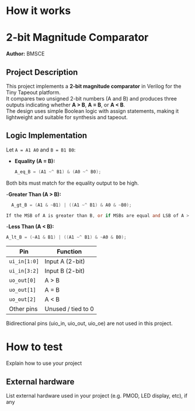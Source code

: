 <!---

This file is used to generate your project datasheet. Please fill in the information below and delete any unused
sections.

You can also include images in this folder and reference them in the markdown. Each image must be less than
512 kb in size, and the combined size of all images must be less than 1 MB.
-->

# How it works

# 2-bit Magnitude Comparator

**Author:** BMSCE

## Project Description
This project implements a **2-bit magnitude comparator** in Verilog for the Tiny Tapeout platform.  
It compares two unsigned 2-bit numbers (A and B) and produces three outputs indicating whether **A > B**, **A = B**, or **A < B**.  
The design uses simple Boolean logic with assign statements, making it lightweight and suitable for synthesis and tapeout.

## Logic Implementation

Let `A = A1 A0` and `B = B1 B0`:

- **Equality (A = B):**  
  ```verilog
  A_eq_B = (A1 ~^ B1) & (A0 ~^ B0);
Both bits must match for the equality output to be high.

-**Greater Than (A > B):**
```verilog
  A_gt_B = (A1 & ~B1) | ((A1 ~^ B1) & A0 & ~B0);

If the MSB of A is greater than B, or if MSBs are equal and LSB of A > LSB of B, output is high.
```

-**Less Than (A < B):** 
```verilog
A_lt_B = (~A1 & B1) | ((A1 ~^ B1) & ~A0 & B0);
```

| Pin          | Function           |
| ------------ | ------------------ |
| `ui_in[1:0]` | Input A (2-bit)    |
| `ui_in[3:2]` | Input B (2-bit)    |
| `uo_out[0]`  | A > B              |
| `uo_out[1]`  | A = B              |
| `uo_out[2]`  | A < B              |
| Other pins   | Unused / tied to 0 |
Bidirectional pins (uio_in, uio_out, uio_oe) are not used in this project.


# How to test

Explain how to use your project

## External hardware

List external hardware used in your project (e.g. PMOD, LED display, etc), if any
